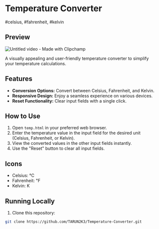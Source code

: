 # Temperature Converter
#celsius, #fahrenheit, #kelvin

## Preview

![Untitled video - Made with Clipchamp](https://github.com/TARUN2K3/Temperature-Converter/assets/127468524/c575e365-d643-4852-ad73-e144e896b7bb)

A visually appealing and user-friendly temperature converter to simplify your temperature calculations.

## Features

- **Conversion Options:** Convert between Celsius, Fahrenheit, and Kelvin.
- **Responsive Design:** Enjoy a seamless experience on various devices.
- **Reset Functionality:** Clear input fields with a single click.

## How to Use

1. Open `temp.html` in your preferred web browser.
2. Enter the temperature value in the input field for the desired unit (Celsius, Fahrenheit, or Kelvin).
3. View the converted values in the other input fields instantly.
4. Use the "Reset" button to clear all input fields.

## Icons

- Celsius: &#8451;
- Fahrenheit: &#8457;
- Kelvin: &#8490;

## Running Locally

1. Clone this repository:

```bash
git clone https://github.com/TARUN2K3/Temperature-Converter.git
